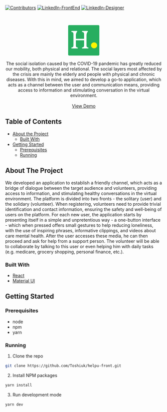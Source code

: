 [![Contributors][contributors-shield]][contributors-url]
[![LinkedIn-FrontEnd][linkedin-shield]][linkedin-url-1]
[![LinkedIn-Designer][linkedin-shield]][linkedin-url-3]

<!-- PROJECT LOGO -->
<br />
<p align="center">
  <a href="https://github.com/Toshiuk/helpu-front">
  <img height="100" width="100' align="center" src="public/icons/logo.png" />
</a>
  <p align="center">
The social isolation caused by the COVID-19 pandemic has greatly reduced our mobility, both physical and relational. The social layers most affected by the crisis are mainly the elderly and people with physical and chronic diseases. With this in mind, we aimed to develop a go-to application, which acts as a channel between the user and communication means, providing access to information and stimulating conversation in the virtual environment.
    <br />
    <br />
    <a href="https://helpu-staycasa.herokuapp.com/">View Demo</a>
  </p>
</p>

<!-- TABLE OF CONTENTS -->

## Table of Contents

- [About the Project](#about-the-project)
  - [Built With](#built-with)
- [Getting Started](#getting-started)
  - [Prerequisites](#prerequisites)
  - [Running](#running)

<!-- ABOUT THE PROJECT -->

## About The Project

We developed an application to establish a friendly channel, which acts as a bridge of dialogue between the target audience and volunteers, providing access to information, and stimulating healthy conversations in the virtual environment.
The platform is divided into two fronts - the solitary (user) and the solidary (volunteer). When registering, volunteers need to provide trivial identification and contact information, ensuring the safety and well-being of users on the platform.
For each new user, the application starts by presenting itself in a simple and unpretentious way - a one-button interface - which when pressed offers small gestures to help reducing loneliness, with the use of inspiring phrases, informative clippings, and videos about care mental health. After the user accesses these media, he can then proceed and ask for help from a support person. The volunteer will be able to collaborate by talking to this user or even helping him with daily tasks (e.g. medicare, grocery shopping, personal finance, etc.).

### Built With

- [React](https://reactjs.org/)
- [Material UI](https://material-ui.com/pt/)

<!-- GETTING STARTED -->

## Getting Started

### Prerequisites

- node
- npm
- yarn

### Running

1. Clone the repo

```sh
git clone https://github.com/Toshiuk/helpu-front.git
```

2. Install NPM packages

```sh
yarn install
```

3. Run development mode

```sh
yarn dev
```

<!-- MARKDOWN LINKS & IMAGES -->

[contributors-shield]: https://img.shields.io/github/contributors/Toshiuk/helpu-front.svg?style=flat-square
[contributors-url]: https://github.com/Toshiuk/helpu-front/graphs/contributors
[linkedin-shield]: https://img.shields.io/badge/-LinkedIn-black.svg?style=flat-square&logo=linkedin&colorB=555
[linkedin-url-1]: https://linkedin.com/in/flaviotoshiukhjr
[linkedin-url-3]: https://linkedin.com/in/1mauriliosouza
